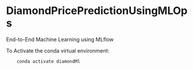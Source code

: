 # DiamondPricePredictionUsingMLOps
End-to-End Machine Learning using MLflow

To Activate the conda virtual environment:
```
    conda activate diamondMl    
```